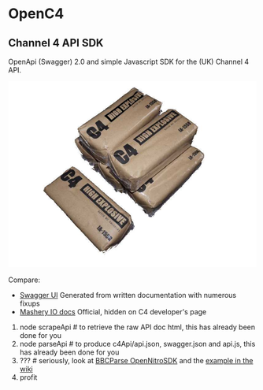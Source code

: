 # OpenC4 

## Channel 4 API SDK

OpenApi (Swagger) 2.0 and simple Javascript SDK for the (UK) Channel 4 API.

![logo](https://github.com/Mermade/openC4/blob/master/logo/C4_explosive.jpg?raw=true)

Compare:

* [Swagger UI](http://mermade.github.io/swagger/index.html?url=https://raw.githubusercontent.com/Mermade/openC4/master/c4Api/swagger.json) Generated from written documentation with numerous fixups 
* [Mashery IO docs](http://developer.channel4.com/io-docs) Official, hidden on C4 developer's page
 
1. node scrapeApi # to retrieve the raw API doc html, this has already been done for you
2. node parseApi # to produce c4Api/api.json, swagger.json and api.js, this has already been done for you
3. ??? # seriously, look at [BBCParse OpenNitroSDK](https://github.com/Mermade/bbcparse/blob/master/nitroSdk.js) and the [example in the wiki](https://github.com/Mermade/openC4/wiki)
4. profit
